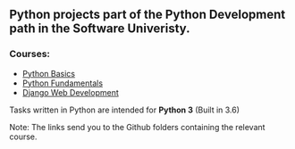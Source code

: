 ## Python projects part of the Python Development path in the Software Univeristy.

### Courses:
* [Python Basics](./Python-Basics)
* [Python Fundamentals](./Python-Fundamentals)
* [Django Web Development](./Django)

Tasks written in Python are intended for **Python 3** (Built in 3.6)

Note: The links send you to the Github folders containing the relevant course.
